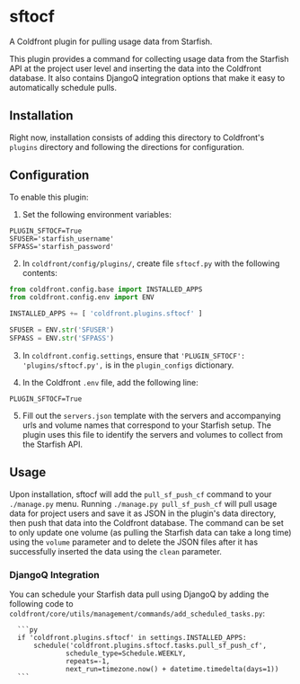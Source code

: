 # sftocf
A Coldfront plugin for pulling usage data from Starfish.

This plugin provides a command for collecting usage data from the Starfish API at
the project user level and inserting the data into the Coldfront database. It
also contains DjangoQ integration options that make it easy to automatically schedule
pulls.


## Installation

Right now, installation consists of adding this directory to Coldfront's `plugins`
directory and following the directions for configuration.

## Configuration

To enable this plugin:
1. Set the following environment variables:

```
PLUGIN_SFTOCF=True
SFUSER='starfish_username'
SFPASS='starfish_password'
```
2. In `coldfront/config/plugins/`, create file `sftocf.py` with the following contents:
```py
from coldfront.config.base import INSTALLED_APPS
from coldfront.config.env import ENV

INSTALLED_APPS += [ 'coldfront.plugins.sftocf' ]

SFUSER = ENV.str('SFUSER')
SFPASS = ENV.str('SFPASS')
```

3. In `coldfront.config.settings`, ensure that `'PLUGIN_SFTOCF': 'plugins/sftocf.py',`
is in the `plugin_configs` dictionary.

4. In the Coldfront `.env` file, add the following line: 

`PLUGIN_SFTOCF=True`

5. Fill out the `servers.json` template with the servers and accompanying urls and
volume names that correspond to your Starfish setup. The plugin uses this file to
identify the servers and volumes to collect from the Starfish API.


## Usage

Upon installation, sftocf will add the `pull_sf_push_cf` command to your
`./manage.py` menu. Running `./manage.py pull_sf_push_cf` will pull usage data for
project users and save it as JSON in the plugin's data directory, then push that
data into the Coldfront database. The command can be set to only update one
volume (as pulling the Starfish data can take a long time) using the `volume`
parameter and to delete the JSON files after it has successfully inserted the
data using the `clean` parameter.


### DjangoQ Integration

You can schedule your Starfish data pull using DjangoQ by adding the following code to
`coldfront/core/utils/management/commands/add_scheduled_tasks.py`:

      ```py
      if 'coldfront.plugins.sftocf' in settings.INSTALLED_APPS:
          schedule('coldfront.plugins.sftocf.tasks.pull_sf_push_cf',
                  schedule_type=Schedule.WEEKLY,
                  repeats=-1,
                  next_run=timezone.now() + datetime.timedelta(days=1))
      ```
